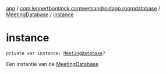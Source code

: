 [app](../../index.md) / [com.lennertbontinck.carmeetsandroidapp.roomdatabase](../index.md) / [MeetingDatabase](index.md) / [instance](./instance.md)

# instance

`private var instance: `[`MeetingDatabase`](index.md)`?`

Een instantie van de [MeetingDatabase](index.md)

